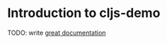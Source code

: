# Introduction to cljs-demo

TODO: write [great documentation](http://jacobian.org/writing/great-documentation/what-to-write/)
